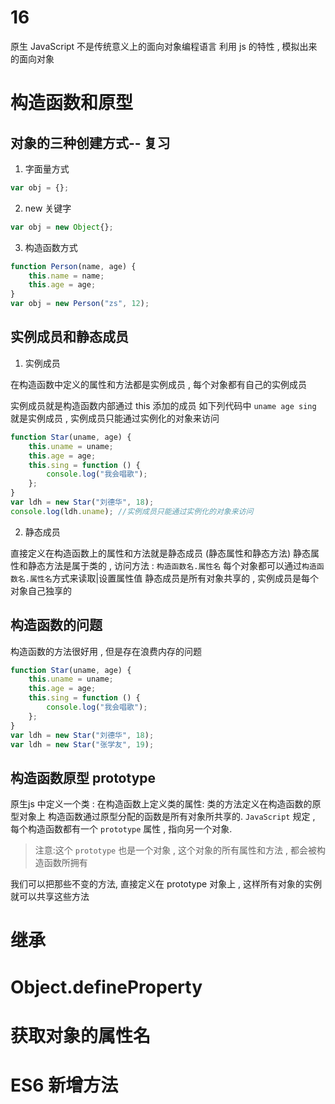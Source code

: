 # 16

原生 JavaScript 不是传统意义上的面向对象编程语言
利用 js 的特性 , 模拟出来的面向对象

# 构造函数和原型

## 对象的三种创建方式-- 复习

1. 字面量方式

```js
var obj = {};
```

2. new 关键字

```js
var obj = new Object{};
```

3. 构造函数方式

```js
function Person(name, age) {
	this.name = name;
	this.age = age;
}
var obj = new Person("zs", 12);
```

## 实例成员和静态成员

1. 实例成员

在构造函数中定义的属性和方法都是实例成员 , 每个对象都有自己的实例成员

实例成员就是构造函数内部通过 this 添加的成员 如下列代码中 `uname age sing` 就是实例成员 , 实例成员只能通过实例化的对象来访问

```js
function Star(uname, age) {
	this.uname = uname;
	this.age = age;
	this.sing = function () {
		console.log("我会唱歌");
	};
}
var ldh = new Star("刘德华", 18);
console.log(ldh.uname); //实例成员只能通过实例化的对象来访问
```

2. 静态成员

直接定义在构造函数上的属性和方法就是静态成员 (静态属性和静态方法)
静态属性和静态方法是属于类的 , 访问方法 : `构造函数名.属性名`
每个对象都可以通过`构造函数名.属性名`方式来读取|设置属性值
静态成员是所有对象共享的 , 实例成员是每个对象自己独享的

## 构造函数的问题

构造函数的方法很好用 , 但是存在浪费内存的问题

```js
function Star(uname, age) {
	this.uname = uname;
	this.age = age;
	this.sing = function () {
		console.log("我会唱歌");
	};
}
var ldh = new Star("刘德华", 18);
var ldh = new Star("张学友", 19);
```

## 构造函数原型 prototype

原生js 中定义一个类 : 在构造函数上定义类的属性: 类的方法定义在构造函数的原型对象上
构造函数通过原型分配的函数是所有对象所共享的.
`JavaScript` 规定 , 每个构造函数都有一个 `prototype` 属性 , 指向另一个对象.

> 注意:这个 `prototype` 也是一个对象 , 这个对象的所有属性和方法 , 都会被构造函数所拥有

我们可以把那些不变的方法, 直接定义在 prototype 对象上 , 这样所有对象的实例就可以共享这些方法

# 继承

# Object.defineProperty

# 获取对象的属性名

# ES6 新增方法
